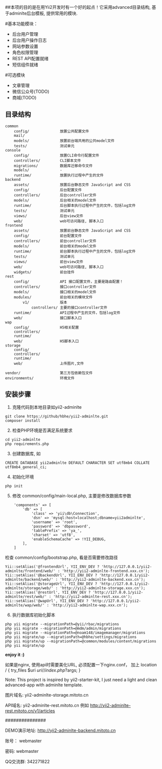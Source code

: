##本项的目的是在用Yii2开发时有一个好的起点！它采用advanced目录结构, 基于adminlte后台模板, 提供常用的模块. 

#基本功能模块：
- 后台用户管理
- 后台用户操作日志
- 网站参数设置
- 角色权限管理
- REST API配置就绪
- 短信组件就绪

#可选模块    
- 文章管理
- 微信公众号(TODO)
- 商城(TODO)



## 目录结构

```
common
    config/              放置公共配置文件
    mail/                
    models/              放置前台端共用的公共model文件
    tests/               测试单元    
console
    config/              放置CLI命令行配置文件
    controllers/         CLI脚本文件
    migrations/          数据库迁移命令文件
    models/              -
    runtime/             放置执行过程中产生的文件
backend
    assets/              放置后台静态文件 JavaScript and CSS
    config/              后台配置文件
    controllers/         后台controller文件
    models/              后台相关的model文件
    runtime/             后台脚本执行过程中产生的文件，包括log文件
    tests/               测试单元    
    views/               后台view文件
    web/                 web可访问路径, 脚本入口
frontend
    assets/              放置前台静态文件 JavaScript and CSS
    config/              前台配置文件
    controllers/         前台controller文件
    models/              前台相关的model文件
    runtime/             前台脚本执行过程中产生的文件，包括log文件
    tests/               测试单元 
    views/               前台view文件
    web/                 web可访问路径, 脚本入口
    widgets/             前台挂件
rest
    config/              API 接口配置文件，主要是路由配置！
    controllers/         接口controller文件
    models/              接口相关的model文件
    modules/             前台相关的模块文件    
        v1/              版本
            controllers/ 主要的接口controller文件            
    runtime/             API过程中产生的文件，包括log文件
    web/                 接口脚本入口    
wap
    config/              H5相关配置
    controllers/         
    runtime/             
    web/                 H5脚本入口    
storage
    config/              
    controllers/         
    runtime/             
    web/                 上传图片,文件   

vendor/                  第三方包依赖包文件
environments/            环境文件
```


## 安装步骤

1. 克隆代码到本地目录如yii2-adminlte
```
git clone https://github/hbhe/yii2-adminlte.git
composer install
```

2. 检查PHP环境是否满足系统要求
```
cd yii2-adminlte
php requirements.php
```

3. 创建数据库, 如
```
CREATE DATABASE yii2adminlte DEFAULT CHARACTER SET utf8mb4 COLLATE utf8mb4_general_ci;
```

4. 初始化环境
```
php init
```

5. 修改 common/config/main-local.php, 主要是修改数据库参数
```
    'components' => [
        'db' => [
            'class' => 'yii\db\Connection',
            'dsn' => 'mysql:host=localhost;dbname=yii2adminlte',
            'username' => 'root',
            'password' => 'dbpassword',
            'tablePrefix' => 'ya_',
            'charset' => 'utf8',
            'enableSchemaCache' => !YII_DEBUG,
        ],
    ]
```

检查 common/config/bootstrap.php, 看是否需要修改路径
```
Yii::setAlias('@frontendUrl', YII_ENV_DEV ? 'http://127.0.0.1/yii2-adminlte/frontend/web/' : 'http://yii2-adminlte-frontend.xxx.cn');
Yii::setAlias('@backendUrl', YII_ENV_DEV ? 'http://127.0.0.1/yii2-adminlte/backend/web/' : 'http://yii2-adminlte-backend.xxx.cn');
Yii::setAlias('@storageUrl', YII_ENV_DEV ? 'http://127.0.0.1/yii2-adminlte/storage/web/' : 'http://yii2-adminlte-storage.xxx.cn');
Yii::setAlias('@restUrl', YII_ENV_DEV ? 'http://127.0.0.1/yii2-adminlte/rest/web/' : 'http://yii2-adminlte-rest.xxx.cn');
Yii::setAlias('@wapUrl', YII_ENV_DEV ? 'http://127.0.0.1/yii2-adminlte/wap/web/' : 'http://yii2-adminlte-wap.xxx.cn');
```

6. 执行数据库初始化脚本
```
php yii migrate --migrationPath=@yii/rbac/migrations 
php yii migrate --migrationPath=@mdm/admin/migrations
php yii migrate --migrationPath=@noam148/imagemanager/migrations
php yii migrate/up --migrationPath=@hbhe/settings/migrations
php yii migrate/up --migrationPath=@common/modules/content/migrations 
php yii migrate/up
```

**enjoy it :)**

如果是nginx, 使用api时需要美化URL, 必须配置一下nginx.conf， 加上
location / {
    try_files $uri $uri/ /index.php?$args;
}

Note: This project is inspired by yii2-starter-kit, I just need a light and clean advanced-app with adminlte template.

图片域名: yii2-adminlte-storage.mitoto.cn

API域名: yii2-adminlte-rest.mitoto.cn
例如 http://yii2-adminlte-rest.mitoto.cn/v1/articles


###############

DEMO演示地址:  http://yii2-adminlte-backend.mitoto.cn

账号： webmaster

密码: webmaster

QQ交流群:  342271822
